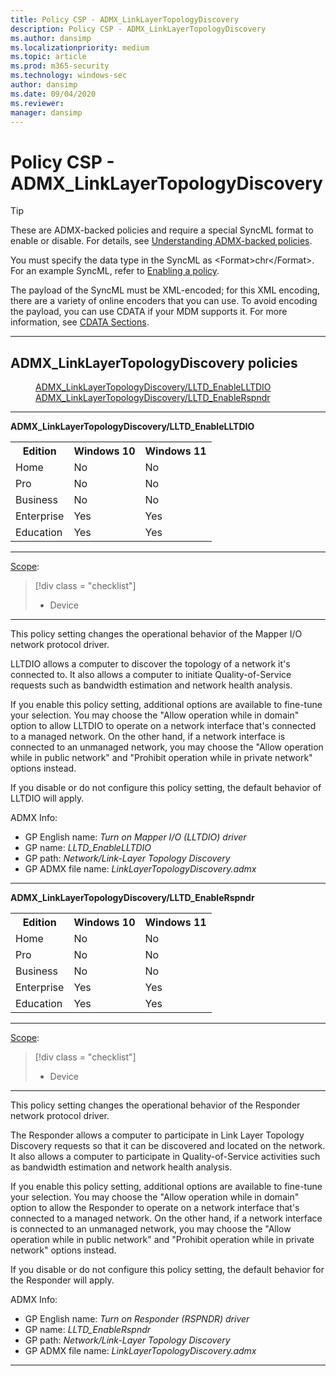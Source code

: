 ```yaml
---
title: Policy CSP - ADMX_LinkLayerTopologyDiscovery
description: Policy CSP - ADMX_LinkLayerTopologyDiscovery
ms.author: dansimp
ms.localizationpriority: medium
ms.topic: article
ms.prod: m365-security
ms.technology: windows-sec
author: dansimp
ms.date: 09/04/2020
ms.reviewer: 
manager: dansimp
---
```


# Policy CSP - ADMX_LinkLayerTopologyDiscovery
>[!TIP]
> These are ADMX-backed policies and require a special SyncML format to enable or disable. For details, see [Understanding ADMX-backed policies](./understanding-admx-backed-policies.md).
> 
> You must specify the data type in the SyncML as &lt;Format&gt;chr&lt;/Format&gt;. For an example SyncML, refer to [Enabling a policy](./understanding-admx-backed-policies.md#enabling-a-policy).
> 
> The payload of the SyncML must be XML-encoded; for this XML encoding, there are a variety of online encoders that you can use. To avoid encoding the payload, you can use CDATA if your MDM supports it. For more information, see [CDATA Sections](http://www.w3.org/TR/REC-xml/#sec-cdata-sect).

<hr/>

<!--Policies-->
## ADMX_LinkLayerTopologyDiscovery policies  

<dl>
  <dd>
    <a href="#admx-linklayertopologydiscovery-lltd-enablelltdio">ADMX_LinkLayerTopologyDiscovery/LLTD_EnableLLTDIO</a>
  </dd>
  <dd>
    <a href="#admx-linklayertopologydiscovery-lltd-enablerspndr">ADMX_LinkLayerTopologyDiscovery/LLTD_EnableRspndr</a>
  </dd>
</dl>


<hr/>

<!--Policy-->
<a href="" id="admx-linklayertopologydiscovery-lltd-enablelltdio"></a>**ADMX_LinkLayerTopologyDiscovery/LLTD_EnableLLTDIO**  

<!--SupportedSKUs-->
<table>
<tr>
    <th>Edition</th>
    <th>Windows 10</th>
    <th>Windows 11</th> 
</tr>
<tr>
    <td>Home</td>
    <td>No</td>
    <td>No</td>
</tr>
<tr>
    <td>Pro</td>
    <td>No</td>
    <td>No</td>
</tr>
<tr>
    <td>Business</td>
    <td>No</td>
    <td>No</td>
</tr>
<tr>
    <td>Enterprise</td>
    <td>Yes</td>
    <td>Yes</td>
</tr>
<tr>
    <td>Education</td>
    <td>Yes</td>
    <td>Yes</td>
</tr>
</table>

<!--/SupportedSKUs-->
<hr/>

<!--Scope-->
[Scope](./policy-configuration-service-provider.md#policy-scope):

> [!div class = "checklist"]
> * Device

<hr/>

<!--/Scope-->
<!--Description-->
This policy setting changes the operational behavior of the Mapper I/O network protocol driver.

LLTDIO allows a computer to discover the topology of a network it's connected to. It also allows a computer to initiate Quality-of-Service requests such as bandwidth estimation and network health analysis.

If you enable this policy setting, additional options are available to fine-tune your selection. You may choose the "Allow operation while in domain" option to allow LLTDIO to operate on a network interface that's connected to a managed network. On the other hand, if a network interface is connected to an unmanaged network, you may choose the "Allow operation while in public network" and "Prohibit operation while in private network" options instead.

If you disable or do not configure this policy setting, the default behavior of LLTDIO will apply.

<!--/Description-->


<!--ADMXBacked-->
ADMX Info:  
-   GP English name: *Turn on Mapper I/O (LLTDIO) driver*
-   GP name: *LLTD_EnableLLTDIO*
-   GP path: *Network/Link-Layer Topology Discovery*
-   GP ADMX file name: *LinkLayerTopologyDiscovery.admx*

<!--/ADMXBacked-->
<!--/Policy-->
<hr/>

<!--Policy-->
<a href="" id="admx-linklayertopologydiscovery-lltd-enablerspndr"></a>**ADMX_LinkLayerTopologyDiscovery/LLTD_EnableRspndr**  

<!--SupportedSKUs-->
<table>
<tr>
    <th>Edition</th>
    <th>Windows 10</th>
    <th>Windows 11</th> 
</tr>
<tr>
    <td>Home</td>
    <td>No</td>
    <td>No</td>
</tr>
<tr>
    <td>Pro</td>
    <td>No</td>
    <td>No</td>
</tr>
<tr>
    <td>Business</td>
    <td>No</td>
    <td>No</td>
</tr>
<tr>
    <td>Enterprise</td>
    <td>Yes</td>
    <td>Yes</td>
</tr>
<tr>
    <td>Education</td>
    <td>Yes</td>
    <td>Yes</td>
</tr>
</table>

<!--/SupportedSKUs-->
<hr/>

<!--Scope-->
[Scope](./policy-configuration-service-provider.md#policy-scope):

> [!div class = "checklist"]
> * Device

<hr/>

<!--/Scope-->
<!--Description-->
This policy setting changes the operational behavior of the Responder network protocol driver.

The Responder allows a computer to participate in Link Layer Topology Discovery requests so that it can be discovered and located on the network. It also allows a computer to participate in Quality-of-Service activities such as bandwidth estimation and network health analysis.

If you enable this policy setting, additional options are available to fine-tune your selection. You may choose the "Allow operation while in domain" option to allow the Responder to operate on a network interface that's connected to a managed network. On the other hand, if a network interface is connected to an unmanaged network, you may choose the "Allow operation while in public network" and "Prohibit operation while in private network" options instead.

If you disable or do not configure this policy setting, the default behavior for the Responder will apply.

<!--/Description-->


<!--ADMXBacked-->
ADMX Info:  
-   GP English name: *Turn on Responder (RSPNDR) driver*
-   GP name: *LLTD_EnableRspndr*
-   GP path: *Network/Link-Layer Topology Discovery*
-   GP ADMX file name: *LinkLayerTopologyDiscovery.admx*

<!--/ADMXBacked-->
<!--/Policy-->
<hr/>



<!--/Policies-->

